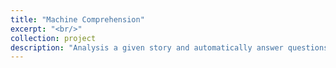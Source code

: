 ```yaml
---
title: "Machine Comprehension"
excerpt: "<br/>"
collection: project
description: "Analysis a given story and automatically answer questions based on the story"
---
```

<!--
Automatically select images which can form a panorama scene from a folder and generate all possible panorama images. Blending adjacent part of different images. Find common objects from different scenes and then stitch the images.

-->
